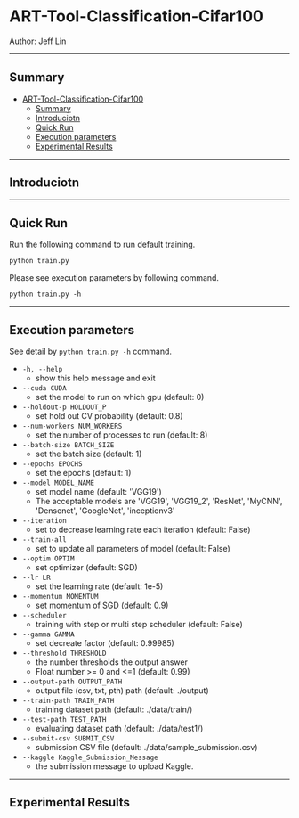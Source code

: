 # ART-Tool-Classification-Cifar100

Author: Jeff Lin

---

## Summary

- [ART-Tool-Classification-Cifar100](#art-tool-classification-cifar100)
  - [Summary](#summary)
  - [Introduciotn](#introduciotn)
  - [Quick Run](#quick-run)
  - [Execution parameters](#execution-parameters)
  - [Experimental Results](#experimental-results)

---

## Introduciotn

---

## Quick Run

Run the following command to run default training.

```python
python train.py
```

Please see execution parameters by following command.
```
python train.py -h
```

---

## Execution parameters

See detail by `python train.py -h` command.

- `-h, --help`
  - show this help message and exit
- `--cuda CUDA`
  - set the model to run on which gpu (default: 0)
- `--holdout-p HOLDOUT_P`
  - set hold out CV probability (default: 0.8)
- `--num-workers NUM_WORKERS`
  - set the number of processes to run (default: 8)
- `--batch-size BATCH_SIZE`
  - set the batch size (default: 1)
- `--epochs EPOCHS`
  - set the epochs (default: 1)
- `--model MODEL_NAME`
  - set model name (default: 'VGG19')
  - The acceptable models are 'VGG19', 'VGG19_2', 'ResNet', 'MyCNN', 'Densenet', 'GoogleNet', 'inceptionv3'
- `--iteration`
  - set to decrease learning rate each iteration (default: False)
- `--train-all`
  - set to update all parameters of model (default: False)
- `--optim OPTIM`
  - set optimizer (default: SGD)
- `--lr LR`
  - set the learning rate (default: 1e-5)
- `--momentum MOMENTUM`
  - set momentum of SGD (default: 0.9)
- `--scheduler`
  - training with step or multi step scheduler (default: False)
- `--gamma GAMMA`
  - set decreate factor (default: 0.99985)
- `--threshold THRESHOLD`
  - the number thresholds the output answer
  - Float number >= 0 and <=1 (default: 0.99)
- `--output-path OUTPUT_PATH`
  - output file (csv, txt, pth) path (default: ./output)
- `--train-path TRAIN_PATH`
  - training dataset path (default: ./data/train/)
- `--test-path TEST_PATH`
  - evaluating dataset path (default: ./data/test1/)
- `--submit-csv SUBMIT_CSV`
  - submission CSV file (default: ./data/sample_submission.csv)
- `--kaggle Kaggle_Submission_Message`
  - the submission message to upload Kaggle.

---

## Experimental Results
